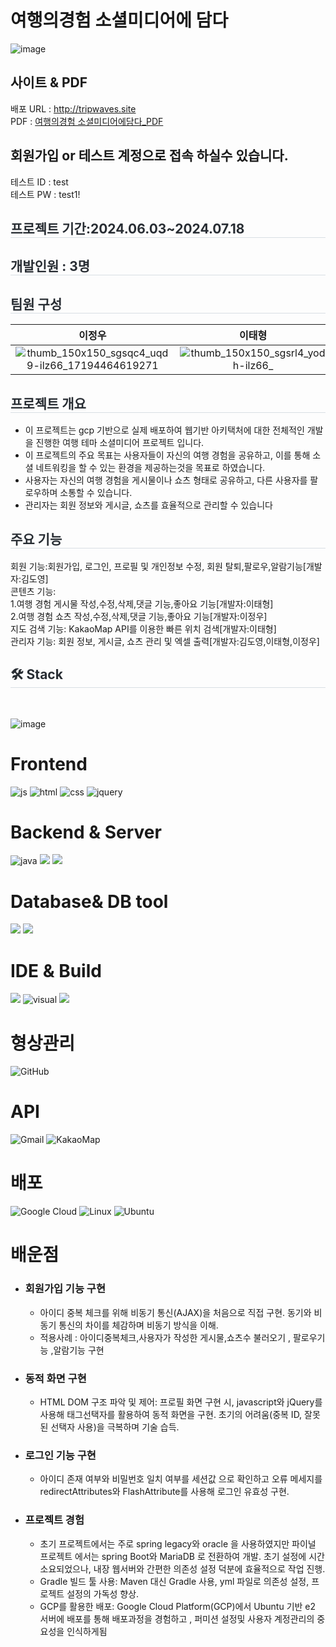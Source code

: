 # 여행의경험 소셜미디어에 담다
![image](https://github.com/user-attachments/assets/039f7e3f-3956-431c-81e1-1e2063d76cef)




## 사이트 & PDF
배포 URL : http://tripwaves.site  <br>
PDF : [여행의경험 소셜미디어에담다_PDF](https://github.com/doyoungking/TripSNS_project/blob/DEV/%EC%97%AC%ED%96%89%EC%9D%98%20%EA%B2%BD%ED%97%98%20%EC%86%8C%EC%85%9C%EB%AF%B8%EB%94%94%EC%96%B4%EC%97%90%EB%8B%B4%EB%8B%A4.pdf)
## 회원가입 or 테스트 계정으로 접속 하실수 있습니다.
테스트 ID : test <br>
테스트 PW : test1!
  <div style="text-align: left;"> 
     <h2 style="border-bottom: 1px solid #d8dee4; color: #282d33;"> 프로젝트 기간:2024.06.03~2024.07.18</h2>  
     <h2 style="border-bottom: 1px solid #d8dee4; color: #282d33;"> 개발인원 : 3명</h2>  
    <h2 style="border-bottom: 1px solid #d8dee4; color: #282d33;"> 팀원 구성</h2>
   
<div>
    
| **이정우** | **이태형** | **김도영** |
| :------: |  :------: | :------: |
| ![thumb_150x150_sgsqc4_uqd9-ilz66_17194464619271](https://github.com/user-attachments/assets/229964de-031f-461d-b270-1efb73333195)|![thumb_150x150_sgsrl4_yodh-ilz66_](https://github.com/user-attachments/assets/c50c3825-55ef-4b82-991d-6e5fb7a52847) |![thumb_150x150_sgsrbt_5zx9-ilz66_2024071600024](https://github.com/user-attachments/assets/c19e442c-d703-40ba-aa91-129ad521e5d6) |
</div>
   
  <h2 style="border-bottom: 1px solid #d8dee4; color: #282d33;"> 프로젝트 개요 </h2>  

- 이 프로젝트는 gcp 기반으로 실제 배포하여 웹기반 아키택처에 대한 전체적인 개발을 진행한 여행 테마 소셜미디어 프로젝트 입니다.
- 이 프로젝트의 주요 목표는 사용자들이 자신의 여행 경험을 공유하고, 이를 통해 소셜 네트워킹을 할 수 있는 환경을 제공하는것을 목표로 하였습니다.
- 사용자는 자신의 여행 경험을 게시물이나 쇼츠 형태로 공유하고, 다른 사용자를 팔로우하며 소통할 수 있습니다. 
- 관리자는 회원 정보와 게시글, 쇼츠를 효율적으로 관리할 수 있습니다</li></li></div> 
  
  

  
 <h2 style="border-bottom: 1px solid #d8dee4; color: #282d33;"> 주요 기능</h2>  
회원 기능:회원가입, 로그인, 프로필 및 개인정보 수정, 회원 탈퇴,팔로우,알람기능[개발자:김도영]<br>
콘텐츠 기능:<br>
1.여행 경험 게시물 작성,수정,삭제,댓글 기능,좋아요 기능[개발자:이태형]<br>
2.여행 경험 쇼츠 작성,수정,삭제,댓글 기능,좋아요 기능[개발자:이정우]<br>
지도 검색 기능: KakaoMap API를 이용한 빠른 위치 검색[개발자:이태형]<br>
관리자 기능: 회원 정보, 게시글, 쇼츠 관리 및 엑셀 출력[개발자:김도영,이태형,이정우]
  
  <div style="text-align: left;">
    <h2 style="border-bottom: 1px solid #d8dee4; color: #282d33;"> 🛠️ Stack </h2> <br> 
  
  ![image](https://github.com/user-attachments/assets/637deffb-6508-4fc3-8848-908da0ce3576)

  </div>


# Frontend
![js](https://img.shields.io/badge/JavaScript-F7DF1E?style=for-the-badge&logo=JavaScript&logoColor=white)
![html](https://img.shields.io/badge/HTML5-E34F26?style=for-the-badge&logo=html5&logoColor=white)
![css](https://img.shields.io/badge/CSS3-1572B6?style=for-the-badge&logo=css3&logoColor=white)
![jquery](https://img.shields.io/badge/jQuery-0769AD?style=for-the-badge&logo=jquery&logoColor=white)
# Backend & Server     
![java](https://img.shields.io/badge/Java-ED8B00?style=for-the-badge&logo=openjdk&logoColor=white)
<img src="https://img.shields.io/badge/springboot-6DB33F?style=for-the-badge&logo=springboot&logoColor=white">
<img src="https://img.shields.io/badge/apache tomcat-F8DC75?style=for-the-badge&logo=apachetomcat&logoColor=white">
 # Database& DB tool            
<img src="https://img.shields.io/badge/mariaDB-003545?style=for-the-badge&logo=mariaDB&logoColor=white"> <img src="https://img.shields.io/badge/dbeaver-382923?style=for-the-badge&logo=dbeaver&logoColor=white">
# IDE & Build  
<img src="https://img.shields.io/badge/intellij IDEA-000000?style=for-the-badge&logo=intellij IDEA&logoColor=white"> ![visual](https://img.shields.io/badge/Visual_Studio_Code-0078D4?style=for-the-badge&logo=visual%20studio%20code&logoColor=white)
<img src="https://img.shields.io/badge/gradle-02303A?style=for-the-badge&logo=gradle&logoColor=white">
# 형상관리 
![GitHub](https://img.shields.io/badge/github-%23121011.svg?style=for-the-badge&logo=github&logoColor=white)
# API
![Gmail](https://img.shields.io/badge/Gmail-D14836?style=for-the-badge&logo=gmail&logoColor=white)
![KakaoMap](https://img.shields.io/badge/kakao_Map-ffcd00.svg?style=for-the-badge&logo=kakaomap&logoColor=000000)
# 배포
![Google Cloud](https://img.shields.io/badge/Google_Cloud_Platform-%234285F4.svg?style=for-the-badge&logo=google-cloud-platform&logoColor=white)
![Linux](https://img.shields.io/badge/Linux-FCC624?style=for-the-badge&logo=linux&logoColor=black)
![Ubuntu](https://img.shields.io/badge/Ubuntu-E95420?style=for-the-badge&logo=ubuntu&logoColor=white)


# 배운점
 + ### 회원가입 기능 구현  
   - 아이디 중복 체크를 위해 비동기 통신(AJAX)을 처음으로 직접 구현. 동기와 비동기 통신의 차이를 체감하며 비동기 방식을 이해.
   - 적용사례 : 아이디중복체크,사용자가 작성한 게시물,쇼츠수 불러오기 , 팔로우기능 ,알람기능 구현
 + ### 동적 화면 구현
   - HTML DOM 구조 파악 및 제어: 프로필 화면 구현 시, javascript와 jQuery를 사용해 태그선택자를 활용하여 동적 화면을 구현. 초기의 어려움(중복 ID, 잘못된 선택자 사용)을 극복하며 기술 습득.
 + ### 로그인 기능 구현
   - 아이디 존재 여부와 비밀번호 일치 여부를 세션값 으로 확인하고 오류 메세지를 redirectAttributes와 FlashAttribute를 사용해 로그인 유효성 구현.
 + ### 프로젝트 경험
   - 초기 프로젝트에서는 주로 spring legacy와 oracle 을 사용하였지만 파이널 프로젝트 에서는 spring Boot와 MariaDB 로 전환하여 개발. 초기 설정에 시간 소요되었으나, 내장 웹서버와 간편한 의존성 설정 덕분에 효율적으로 작업 진행.
   - Gradle 빌드 툴 사용: Maven 대신 Gradle 사용, yml 파일로 의존성 설정, 프로젝트 설정의 가독성 향상.
   - GCP를 활용한 배포: Google Cloud Platform(GCP)에서 Ubuntu 기반 e2 서버에 배포를 통해 배포과정을 경험하고 , 퍼미션 설정및 사용자 계정관리의 중요성을 인식하게됨


    
